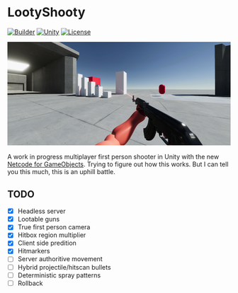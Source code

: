 # LootyShooty
[![Builder](https://github.com/Haeri/LootyShooty/actions/workflows/builder.yml/badge.svg)](https://github.com/Haeri/LootyShooty/actions/workflows/builder.yml)
[![Unity](https://img.shields.io/badge/Unity-2021.2-blue)](https://github.com/Haeri/LootyShooty/releases/latest)
[![License](https://img.shields.io/github/license/Haeri/LootyShooty.svg)](https://github.com/Haeri/LootyShooty/blob/master/LICENSE) 

![](./Pages/screenshot.png)

A work in progress multiplayer first person shooter in Unity with the new [Netcode for GameObjects](https://docs-multiplayer.unity3d.com/docs/getting-started/about/index.html). Trying to figure out how this works. But I can tell you this much, this is an uphill battle.


## TODO

- [x] Headless server
- [x] Lootable guns
- [x] True first person camera
- [x] Hitbox region multiplier
- [x] Client side predition
- [x] Hitmarkers
- [ ] Server authoritive movement
- [ ] Hybrid projectile/hitscan bullets
- [ ] Deterministic spray patterns
- [ ] Rollback
